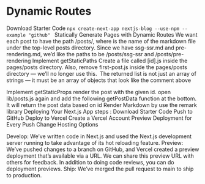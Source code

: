 # Dynamic Routes
Download Starter Code
`npx create-next-app nextjs-blog --use-npm --example "github" `
Statically Generate Pages with Dynamic Routes
We want each post to have the path /posts/<id>, where <id> is the name of the markdown file under the top-level posts directory.
Since we have ssg-ssr.md and pre-rendering.md, we’d like the paths to be /posts/ssg-ssr and /posts/pre-rendering
Implement getStaticPaths
Create a file called [id].js inside the pages/posts directory.
Also, remove first-post.js inside the pages/posts directory — we’ll no longer use this.
 The returned list is not just an array of strings — it must be an array of objects that look like the comment above

Implement getStaticProps
render the post with the given id.
 open lib/posts.js again and add the following getPostData function at the bottom. It will return the post data based on id
Render Markdown by use the remark library
Deploying Your Next.js App steps :
Download Starter Code
Push to GitHub
Deploy to Vercel
Create a Vercel Account
Preview Deployment for Every Push
Change Hosting Options


Develop: We’ve written code in Next.js and used the Next.js development server running to take advantage of its hot reloading feature.
Preview: We’ve pushed changes to a branch on GitHub, and Vercel created a preview deployment that’s available via a URL. We can share this preview URL with others for feedback. In addition to doing code reviews, you can do deployment previews.
Ship: We’ve merged the pull request to main to ship to production.


